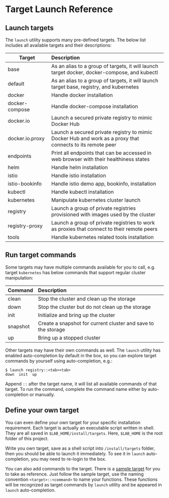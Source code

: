 # Target Launch Reference

## Launch targets

The `launch` utility supports many pre-defined targets. The below list includes all available targets and their descriptions:

| Target				| Description
| ---- 					|:----
|base						| As an alias to a group of targets, it will launch target docker, docker-compose, and kubectl
|default				| As an alias to a group of targets, it will launch target base, registry, and kubernetes
|docker					| Handle docker installation
|docker-compose	| Handle docker-compose installation
|docker.io			| Launch a secured private registry to mimic Docker Hub
|docker.io.proxy| Launch a secured private registry to mimic Docker Hub and work as a proxy that connects to its remote peer
|endpoints			| Print all endpoints that can be accessed in web browser with their healthiness states
|helm						| Handle helm installation
|istio					| Handle istio installation
|istio-bookinfo	| Handle istio demo app, bookinfo, installation
|kubectl				| Handle kubectl installation
|kubernetes			| Manipulate kubernetes cluster launch
|registry				| Launch a group of private registries provisioned with images used by the cluster
|registry-proxy	| Launch a group of private registries to work as proxies that connect to their remote peers
|tools					| Handle kubernetes related tools installation

## Run target commands

Some targets may have multiple commands available for you to call, e.g. target `kubernetes` has below commands that support regular cluster manipulation:

| Command				| Description
| ---- 					|:----
|clean					| Stop the cluster and clean up the storage
|down						| Stop the cluster but do not clean up the storage
|init						| Initialize and bring up the cluster
|snapshot				| Create a snapshot for current cluster and save to the storage
|up							| Bring up a stopped cluster

Other targets may have their own commands as well. The `launch` utility has enabled auto-completion by default in the box, so you can explore target commands by yourself using auto-completion, e.g.:
```shell
$ launch registry::<tab><tab>
down  init  up
```

Append `::` after the target name, it will list all available commands of that target. To run the command, complete the command name either by auto-completion or manually.

## Define your own target

You can even define your own target for your specific installation requirement. Each target is actually an executable script written in shell. They are all saved in `$LAB_HOME/install/targets`. Here, `$LAB_HOME` is the root folder of this project.

Write you own target, save as a shell script into `/install/targets` folder, then you should be able to launch it immediately. To see it in `launch` auto-completion, you may need to re-login to the box.

You can also add commands to the target. There is a [sample target](/install/targets/sample.sh) for you to take as reference. Just follow the sample target, use the naming convention `<target>::<command>` to name your functions. These functions will be recognized as target commands by `launch` utility and be appeared in `launch` auto-completion.
